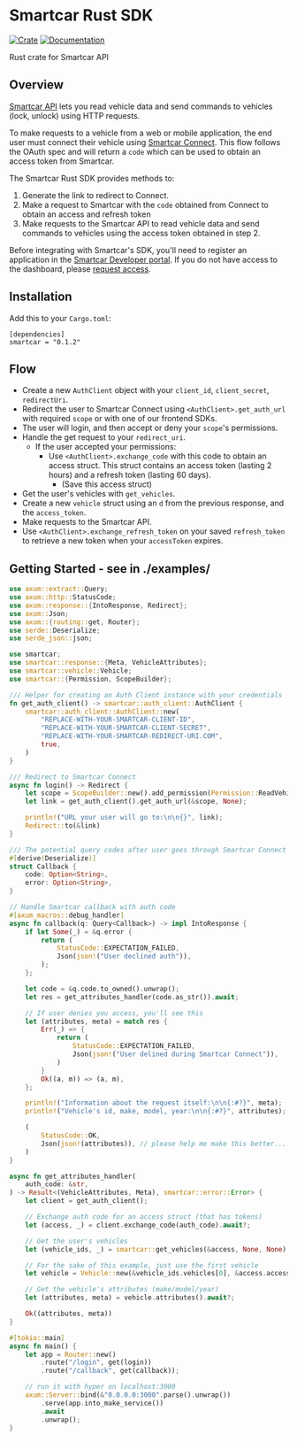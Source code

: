 # Smartcar Rust SDK

[![Crate](https://img.shields.io/crates/v/smartcar.svg)](https://crates.io/crates/smartcar)
[![Documentation](https://docs.rs/smartcar/badge.svg)](https://docs.rs/smartcar)

Rust crate for Smartcar API

## Overview

[Smartcar API](https://smartcar.com/docs) lets you read vehicle data and send commands to vehicles (lock, unlock) using HTTP requests.

To make requests to a vehicle from a web or mobile application, the end user must connect their vehicle using [Smartcar Connect](https://smartcar.com/docs/api#smartcar-connect). This flow follows the OAuth spec and will return a `code` which can be used to obtain an access token from Smartcar.

The Smartcar Rust SDK provides methods to:

1. Generate the link to redirect to Connect.
2. Make a request to Smartcar with the `code` obtained from Connect to obtain an
   access and refresh token
3. Make requests to the Smartcar API to read vehicle data and send commands to
   vehicles using the access token obtained in step 2.

Before integrating with Smartcar's SDK, you'll need to register an application in the [Smartcar Developer portal](https://developer.smartcar.com). If you do not have access to the dashboard, please [request access](https://smartcar.com/subscribe).

## Installation

Add this to your `Cargo.toml`:

```
[dependencies]
smartcar = "0.1.2"
```

## Flow

- Create a new `AuthClient` object with your `client_id`, `client_secret`,
  `redirectUri`.
- Redirect the user to Smartcar Connect using `<AuthClient>.get_auth_url` with required `scope` or with one
  of our frontend SDKs.
- The user will login, and then accept or deny your `scope`'s permissions.
- Handle the get request to your `redirect_uri`.
  - If the user accepted your permissions:
    - Use `<AuthClient>.exchange_code` with this code to obtain an access struct.
		This struct contains an access token (lasting 2 hours) and a refresh token (lasting 60 days).
	  - (Save this access struct)
- Get the user's vehicles with `get_vehicles`.
- Create a new `vehicle` struct using an `d` from the previous response,
  and the `access_token`.
- Make requests to the Smartcar API.
- Use `<AuthClient>.exchange_refresh_token` on your saved `refresh_token` to retrieve a new token
  when your `accessToken` expires.

## Getting Started - see in ./examples/

```rust
use axum::extract::Query;
use axum::http::StatusCode;
use axum::response::{IntoResponse, Redirect};
use axum::Json;
use axum::{routing::get, Router};
use serde::Deserialize;
use serde_json::json;

use smartcar;
use smartcar::response::{Meta, VehicleAttributes};
use smartcar::vehicle::Vehicle;
use smartcar::{Permission, ScopeBuilder};

/// Helper for creating an Auth Client instance with your credentials
fn get_auth_client() -> smartcar::auth_client::AuthClient {
    smartcar::auth_client::AuthClient::new(
        "REPLACE-WITH-YOUR-SMARTCAR-CLIENT-ID",
        "REPLACE-WITH-YOUR-SMARTCAR-CLIENT-SECRET",
        "REPLACE-WITH-YOUR-SMARTCAR-REDIRECT-URI.COM",
        true,
    )
}

/// Redirect to Smartcar Connect
async fn login() -> Redirect {
    let scope = ScopeBuilder::new().add_permission(Permission::ReadVehicleInfo);
    let link = get_auth_client().get_auth_url(&scope, None);

    println!("URL your user will go to:\n\n{}", link);
    Redirect::to(&link)
}

/// The potential query codes after user goes through Smartcar Connect
#[derive(Deserialize)]
struct Callback {
    code: Option<String>,
    error: Option<String>,
}

// Handle Smartcar callback with auth code
#[axum_macros::debug_handler]
async fn callback(q: Query<Callback>) -> impl IntoResponse {
    if let Some(_) = &q.error {
        return (
            StatusCode::EXPECTATION_FAILED,
            Json(json!("User declined auth")),
        );
    };

    let code = &q.code.to_owned().unwrap();
    let res = get_attributes_handler(code.as_str()).await;

    // If user denies you access, you'll see this
    let (attributes, meta) = match res {
        Err(_) => {
            return (
                StatusCode::EXPECTATION_FAILED,
                Json(json!("User delined during Smartcar Connect")),
            )
        }
        Ok((a, m)) => (a, m),
    };

    println!("Information about the request itself:\n\n{:#?}", meta);
    println!("Vehicle's id, make, model, year:\n\n{:#?}", attributes);

    (
        StatusCode::OK,
        Json(json!(attributes)), // please help me make this better... lol
    )
}

async fn get_attributes_handler(
    auth_code: &str,
) -> Result<(VehicleAttributes, Meta), smartcar::error::Error> {
    let client = get_auth_client();

    // Exchange auth code for an access struct (that has tokens)
    let (access, _) = client.exchange_code(auth_code).await?;

    // Get the user's vehicles
    let (vehicle_ids, _) = smartcar::get_vehicles(&access, None, None).await?;

    // For the sake of this example, just use the first vehicle
    let vehicle = Vehicle::new(&vehicle_ids.vehicles[0], &access.access_token);

    // Get the vehicle's attributes (make/model/year)
    let (attributes, meta) = vehicle.attributes().await?;

    Ok((attributes, meta))
}

#[tokio::main]
async fn main() {
    let app = Router::new()
        .route("/login", get(login))
        .route("/callback", get(callback));

    // run it with hyper on localhost:3000
    axum::Server::bind(&"0.0.0.0:3000".parse().unwrap())
        .serve(app.into_make_service())
        .await
        .unwrap();
}

```
